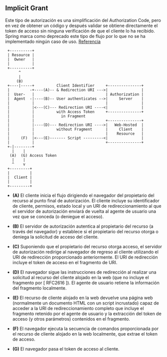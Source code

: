 ## Implicit Grant


Este tipo de autorización es una simplificación del Authorization Code, pero en vez de obtener un código y después validar se obtiene directamente el token de acceso sin ninguna verificación de que el cliente lo ha recibido.
Spring marca como deprecado este tipo de flujo por lo que no se ha implementado ningún caso de uso. 
[Referencia](https://tools.ietf.org/html/rfc6749#section-4.2)

     +----------+
     | Resource |
     |  Owner   |
     |          |
     +----------+
          ^
          |
         (B)
     +----|-----+          Client Identifier     +---------------+
     |         -+----(A)-- & Redirection URI --->|               |
     |  User-   |                                | Authorization |
     |  Agent  -|----(B)-- User authenticates -->|     Server    |
     |          |                                |               |
     |          |<---(C)--- Redirection URI ----<|               |
     |          |          with Access Token     +---------------+
     |          |            in Fragment
     |          |                                +---------------+
     |          |----(D)--- Redirection URI ---->|   Web-Hosted  |
     |          |          without Fragment      |     Client    |
     |          |                                |    Resource   |
     |     (F)  |<---(E)------- Script ---------<|               |
     |          |                                +---------------+
     +-|--------+
       |    |
      (A)  (G) Access Token
       |    |
       ^    v
     +---------+
     |         |
     |  Client |
     |         |
     +---------+
 
 - **(A)** El cliente inicia el flujo dirigiendo el navegador del propietario del recurso al punto final de autorización. El cliente incluye su identificador de cliente, permisos, estado local y un URI de redireccionamiento al que el servidor de autorización enviará de vuelta al agente de usuario una vez que se conceda (o deniegue el acceso).
 
 - **(B)** El servidor de autorización autentica al propietario del recurso (a través del navegador) y establece si el propietario del recurso otorga o deniega la solicitud de acceso del cliente.
 
 - **(C)** Suponiendo que el propietario del recurso otorga acceso, el  servidor de autorización redirige al navegador de regreso al cliente utilizando el URI de redirección proporcionado anteriormente. El URI de redirección incluye el token de acceso en el fragmento de URI.
 
 - **(D)** El navegador sigue las instrucciones de redirección al realizar una solicitud al recurso del cliente alojado en la web (que no incluye el fragmento por [ RFC2616 ]). El agente de usuario retiene la información del fragmento localmente.
 
 - **(E)** El recurso de cliente alojado en la web devuelve una página web (normalmente un  documento HTML con un script incrustado) capaz de acceder a la URI de redireccionamiento completo que incluye el fragmento retenido por el agente de usuario y la extracción del token de acceso (y otros parámetros) contenidos en el fragmento.
 
 - **(F)** El navegador ejecuta la secuencia de comandos proporcionada por el recurso de cliente alojado en la web localmente, que extrae el token de acceso.
 
 - **(G)** El navegador pasa el token de acceso al cliente.